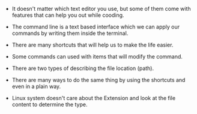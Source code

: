 - It doesn't matter which text editor you use, but some of them come with features that can help you out while cooding.

- The command line is a text based interface which we can apply our commands by writing them inside the terminal.

- There are many shortcuts that will help us to make the life easier.

- Some commands can used with items that will modify the command.

- There are two types of describing the file location (path).

- There are many ways to do the same thing by using the shortcuts and even in a plain way.

- Linux system doesn't care about the Extension and look at the file content to determine the type.

